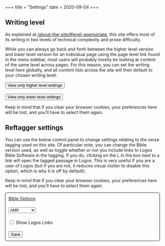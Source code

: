 +++
title = "Settings"
date = 2020-09-04
+++

## Writing level

As explained at [/about-the-site/#level-appropriate](/about-the-site/#level-appropriate), this site offers most of its writing in two levels of technical complexity and prose difficulty.

While you can always go back and forth between the higher level version and lower level version for an individual page using the page level link found in the menu sidebar, most users will probably mostly be looking at content of the same level across pages. For this reason, you can set the writing level here globally, and all content lists across the site will then default to your chosen writing level.

<input id="higherLevel" onclick="javascript:setCookie('writingLevel', 'higher', 1825);" type="button" value="View only higher level writings" />
<br/><br>
<input id="lowerLevel" onclick="javascript:setCookie('writingLevel', 'lower', 1825);" type="button" value="View only lower level writings" />

Keep in mind that if you clear your browser cookies, your preferences here will be lost, and you'll have to select them again.

## Reftagger settings

You can use the below control panel to change settings relating to the verse tagging used on this site. Of particular note, you can change the Bible version used, as well as toggle whether or not you include links to Logos Bible Software in the tagging. If you do, clicking on the L in the box next to a link will open the tagged passage in Logos. This is very useful if you are a user of Logos (but if you are not, it reduces visual clutter to disable this option, which is why it is off by default).

Keep in mind that if you clear your browser cookies, your preferences here will be lost, and you'll have to select them again.

<!-- Reftagger Control Panel -->
<div id="lbsRefTaggerCP" style="border: 1px solid black; border-radius: 5px;">
	<div id="lbsHeader" style="padding: 10px;">
		<a href="https://faithlife.com/products/reftagger">Bible Options</a>
	</div>
	<div id="lbsVersionContainer" style="padding: 10px;">
		<select id="lbsVersion">
			<option value="AB">AMP</option>
			<option value="ASV">ASV</option>
			<option value="DAR">DARBY</option>
			<option value="ESV">ESV</option>
			<option value="GW">GW</option>
			<option value="HCSB">HCSB</option>
			<option value="KJV">KJV</option>
			<option value="LEB">LEB</option>
			<option value="MESSAGE">MESSAGE</option>
			<option value="NASB">NASB</option>
			<option value="NCV">NCV</option>
			<option value="NIV">NIV</option>
			<option value="NIRV">NIRV</option>
			<option value="NKJV">NKJV</option>
			<option value="NLT">NLT</option>
			<option value="TNIV">TNIV</option>
			<option value="YLT">YLT</option>
		</select>
	</div>
	<div id="lbsLibronixContainer" style="padding: 10px;">
		<input id="lbsUseLibronixLinks" type="checkbox"/>
		<label for="lbsUseLibronixLinks">Show Logos Links</label>
	</div>
	<div id="lbsSaveContainer" style="padding: 10px;">
		<input id="lbsSave" onclick="javascript:refTagger.lbsSavePrefs()" type="button" value="Save" />
	</div>
</div>
<!-- End RefTagger Control Panel. For more info visit https://faithlife.com/products/reftagger. -->
